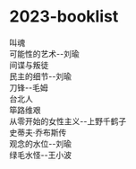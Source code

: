 # 2023-booklist
叫魂<br>
可能性的艺术--刘瑜<br>
间谍与叛徒<br>
民主的细节--刘瑜<br>
刀锋--毛姆<br>
台北人<br>
筚路维艰<br>
从零开始的女性主义--上野千鹤子<br>
史蒂夫·乔布斯传<br>
观念的水位--刘瑜<br>
绿毛水怪--王小波<br>
